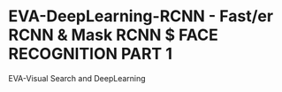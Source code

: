 # EVA-DeepLearning-RCNN - Fast/er RCNN & Mask RCNN $ FACE RECOGNITION PART 1 
EVA-Visual Search and DeepLearning

